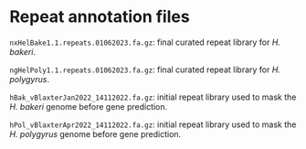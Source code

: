 # Repeat annotation files

`nxHelBake1.1.repeats.01062023.fa.gz`: final curated repeat library for *H. bakeri*.

`ngHelPoly1.1.repeats.01062023.fa.gz`: final curated repeat library for *H. polygyrus*.

`hBak_vBlaxterJan2022_14112022.fa.gz`: initial repeat library used to mask the *H. bakeri* genome before gene prediction.

`hPol_vBlaxterApr2022_14112022.fa.gz`: initial repeat library used to mask the *H. polygyrus* genome before gene prediction.